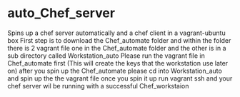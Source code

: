 # auto_Chef_server
Spins up a chef server automatically and a chef client in a vagrant-ubuntu box 
First step is to download the Chef_automate folder and within the folder there is 2 vagrant file one in the Chef_automate folder and the other is in a sub directory called Workstation_auto 
Please run the vagrant file in Chef_automate first (This will create the keys that the workstation use later on) 
after you spin up the Chef_automate please cd into Workstation_auto and spin up the the vagrant file
once you spin it up run vagrant ssh and your chef server wil be running with a successful Chef_workstaion 
